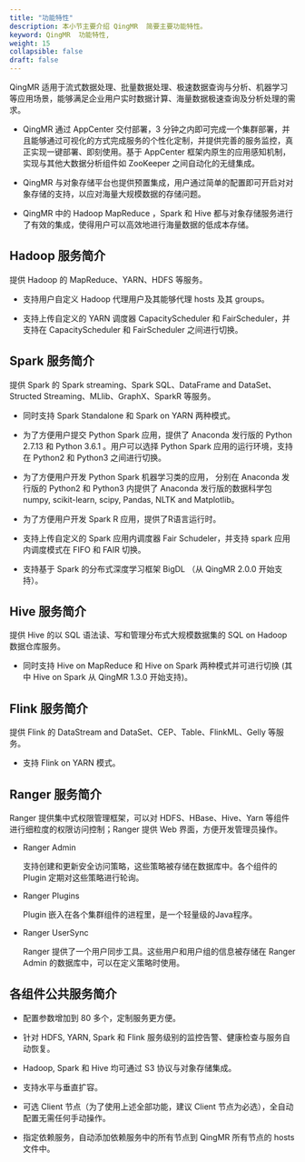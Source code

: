 ```yaml
---
title: "功能特性"
description: 本小节主要介绍 QingMR  简要主要功能特性。 
keyword: QingMR  功能特性, 
weight: 15
collapsible: false
draft: false
---
```



QingMR 适用于流式数据处理、批量数据处理、极速数据查询与分析、机器学习等应用场景，能够满足企业用户实时数据计算、海量数据极速查询及分析处理的需求。

- QingMR 通过 AppCenter 交付部署，3 分钟之内即可完成一个集群部署，并且能够通过可视化的方式完成服务的个性化定制，并提供完善的服务监控，真正实现一键部署、即刻使用。基于 AppCenter 框架内原生的应用感知机制，实现与其他大数据分析组件如 ZooKeeper 之间自动化的无缝集成。

- QingMR 与对象存储平台也提供预置集成，用户通过简单的配置即可开启对对象存储的支持，以应对海量大规模数据的存储问题。

- QingMR 中的 Hadoop MapReduce ，Spark 和 Hive 都与对象存储服务进行了有效的集成，使得用户可以高效地进行海量数据的低成本存储。

## Hadoop 服务简介

提供 Hadoop  的 MapReduce、YARN、HDFS 等服务。

- 支持用户自定义 Hadoop 代理用户及其能够代理 hosts 及其 groups。

- 支持上传自定义的 YARN 调度器 CapacityScheduler 和 FairScheduler，并支持在 CapacityScheduler 和 FairScheduler 之间进行切换。

## Spark 服务简介

提供 Spark 的 Spark streaming、Spark SQL、DataFrame and DataSet、Structed Streaming、MLlib、GraphX、SparkR 等服务。

- 同时支持 Spark Standalone 和 Spark on YARN 两种模式。

- 为了方便用户提交 Python Spark 应用，提供了 Anaconda 发行版的 Python 2.7.13 和 Python 3.6.1 。用户可以选择 Python Spark 应用的运行环境，支持在 Python2 和 Python3 之间进行切换。

- 为了方便用户开发 Python Spark 机器学习类的应用， 分别在 Anaconda 发行版的 Python2 和 Python3 内提供了 Anaconda 发行版的数据科学包 numpy, scikit-learn, scipy, Pandas, NLTK and Matplotlib。

- 为了方便用户开发 Spark R 应用，提供了R语言运行时。

- 支持上传自定义的 Spark 应用内调度器 Fair Schudeler，并支持 spark 应用内调度模式在 FIFO 和 FAIR 切换。

- 支持基于 Spark 的分布式深度学习框架 BigDL （从 QingMR 2.0.0 开始支持）。

## Hive 服务简介

提供 Hive  的以 SQL 语法读、写和管理分布式大规模数据集的 SQL on Hadoop 数据仓库服务。

- 同时支持 Hive on MapReduce 和 Hive on Spark 两种模式并可进行切换 (其中 Hive on Spark 从 QingMR 1.3.0 开始支持)。

## Flink 服务简介

提供 Flink 的 DataStream and DataSet、CEP、Table、FlinkML、Gelly 等服务。

- 支持 Flink on YARN 模式。

## Ranger 服务简介

Ranger 提供集中式权限管理框架，可以对 HDFS、HBase、Hive、Yarn 等组件进行细粒度的权限访问控制；Ranger 提供 Web 界面，方便开发管理员操作。

- Ranger Admin

   支持创建和更新安全访问策略，这些策略被存储在数据库中。各个组件的 Plugin 定期对这些策略进行轮询。

- Ranger Plugins

   Plugin 嵌入在各个集群组件的进程里，是一个轻量级的Java程序。

- Ranger UserSync
  
   Ranger 提供了一个用户同步工具。这些用户和用户组的信息被存储在 Ranger Admin 的数据库中，可以在定义策略时使用。

## 各组件公共服务简介

- 配置参数增加到 80 多个，定制服务更方便。

- 针对 HDFS, YARN, Spark 和 Flink 服务级别的监控告警、健康检查与服务自动恢复。

- Hadoop, Spark 和 Hive 均可通过 S3 协议与对象存储集成。

- 支持水平与垂直扩容。

- 可选 Client 节点（为了使用上述全部功能，建议 Client 节点为必选），全自动配置无需任何手动操作。

- 指定依赖服务，自动添加依赖服务中的所有节点到 QingMR 所有节点的 hosts 文件中。

